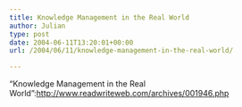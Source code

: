 ```yaml
---
title: Knowledge Management in the Real World
author: Julian
type: post
date: 2004-06-11T13:20:01+00:00
url: /2004/06/11/knowledge-management-in-the-real-world/

---
```

&#8220;Knowledge Management in the Real World&#8221;:http://www.readwriteweb.com/archives/001946.php